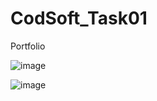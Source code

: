 # CodSoft_Task01
Portfolio

![image](https://github.com/user-attachments/assets/228d4f33-6d5d-4724-a08e-aa59218b1e99)

![image](https://github.com/user-attachments/assets/8b68ae9c-e15f-4dfc-8eb2-88138e8dd942)
